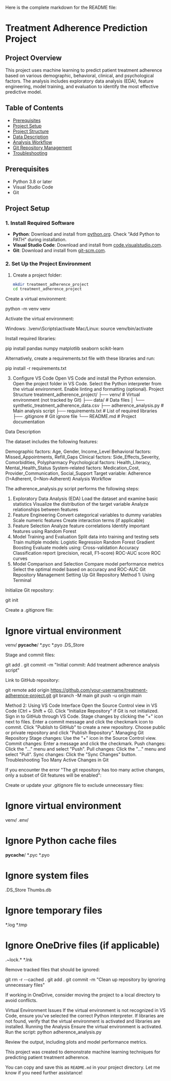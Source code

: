 Here is the complete markdown for the README file:

# Treatment Adherence Prediction Project

## Project Overview
This project uses machine learning to predict patient treatment adherence based on various demographic, behavioral, clinical, and psychological factors. The analysis includes exploratory data analysis (EDA), feature engineering, model training, and evaluation to identify the most effective predictive model.

## Table of Contents
- [Prerequisites](#prerequisites)
- [Project Setup](#project-setup)
- [Project Structure](#project-structure)
- [Data Description](#data-description)
- [Analysis Workflow](#analysis-workflow)
- [Git Repository Management](#git-repository-management)
- [Troubleshooting](#troubleshooting)

## Prerequisites
- Python 3.8 or later
- Visual Studio Code
- Git

## Project Setup

### 1. Install Required Software
- **Python**: Download and install from [python.org](https://www.python.org/). Check "Add Python to PATH" during installation.
- **Visual Studio Code**: Download and install from [code.visualstudio.com](https://code.visualstudio.com/).
- **Git**: Download and install from [git-scm.com](https://git-scm.com/).

### 2. Set Up the Project Environment
1. Create a project folder:
   ```bash
   mkdir treatment_adherence_project
   cd treatment_adherence_project


Create a virtual environment:

python -m venv venv


Activate the virtual environment:

Windows: .\venv\Scripts\activate
Mac/Linux: source venv/bin/activate

Install required libraries:

pip install pandas numpy matplotlib seaborn scikit-learn


Alternatively, create a requirements.txt file with these libraries and run:

pip install -r requirements.txt

3. Configure VS Code
Open VS Code and install the Python extension.
Open the project folder in VS Code.
Select the Python interpreter from the virtual environment.
Enable linting and formatting (optional).
Project Structure
treatment_adherence_project/
├── venv/                      # Virtual environment (not tracked by Git)
├── data/                      # Data files
│   └── synthetic_treatment_adherence_data.csv
├── adherence_analysis.py      # Main analysis script
├── requirements.txt           # List of required libraries
├── .gitignore                 # Git ignore file
└── README.md                  # Project documentation

Data Description

The dataset includes the following features:

Demographic factors: Age, Gender, Income_Level
Behavioral factors: Missed_Appointments, Refill_Gaps
Clinical factors: Side_Effects_Severity, Comorbidities, Polypharmacy
Psychological factors: Health_Literacy, Mental_Health_Status
System-related factors: Medication_Cost, Provider_Communication, Social_Support
Target variable: Adherence (1=Adherent, 0=Non-Adherent)
Analysis Workflow

The adherence_analysis.py script performs the following steps:

1. Exploratory Data Analysis (EDA)
Load the dataset and examine basic statistics
Visualize the distribution of the target variable
Analyze relationships between features
2. Feature Engineering
Convert categorical variables to dummy variables
Scale numeric features
Create interaction terms (if applicable)
3. Feature Selection
Analyze feature correlations
Identify important features using Random Forest
4. Model Training and Evaluation
Split data into training and testing sets
Train multiple models:
Logistic Regression
Random Forest
Gradient Boosting
Evaluate models using:
Cross-validation
Accuracy
Classification report (precision, recall, F1-score)
ROC-AUC score
ROC curves
5. Model Comparison and Selection
Compare model performance metrics
Select the optimal model based on accuracy and ROC-AUC
Git Repository Management
Setting Up Git Repository
Method 1: Using Terminal

Initialize Git repository:

git init


Create a .gitignore file:

# Ignore virtual environment
venv/
__pycache__/
*.pyc
*.pyo
.DS_Store


Stage and commit files:

git add .
git commit -m "Initial commit: Add treatment adherence analysis script"


Link to GitHub repository:

git remote add origin https://github.com/your-username/treatment-adherence-project.git
git branch -M main
git push -u origin main

Method 2: Using VS Code Interface
Open the Source Control view in VS Code (Ctrl + Shift + G).
Click "Initialize Repository" if Git is not initialized.
Sign in to GitHub through VS Code.
Stage changes by clicking the "+" icon next to files.
Enter a commit message and click the checkmark icon to commit.
Click "Publish to GitHub" to create a new repository.
Choose public or private repository and click "Publish Repository".
Managing Git Repository
Stage changes: Use the "+" icon in the Source Control view.
Commit changes: Enter a message and click the checkmark.
Push changes: Click the "..." menu and select "Push".
Pull changes: Click the "..." menu and select "Pull".
Sync changes: Click the "Sync Changes" button.
Troubleshooting
Too Many Active Changes in Git

If you encounter the error "The git repository has too many active changes, only a subset of Git features will be enabled":

Create or update your .gitignore file to exclude unnecessary files:

# Ignore virtual environment
venv/
.env/

# Ignore Python cache files
__pycache__/
*.pyc
*.pyo

# Ignore system files
.DS_Store
Thumbs.db

# Ignore temporary files
*.log
*.tmp

# Ignore OneDrive files (if applicable)
.~lock.*
*.lnk


Remove tracked files that should be ignored:

git rm -r --cached .
git add .
git commit -m "Clean up repository by ignoring unnecessary files"


If working in OneDrive, consider moving the project to a local directory to avoid conflicts.

Virtual Environment Issues
If the virtual environment is not recognized in VS Code, ensure you've selected the correct Python interpreter.
If libraries are not found, verify that the virtual environment is activated and libraries are installed.
Running the Analysis
Ensure the virtual environment is activated.
Run the script:
python adherence_analysis.py

Review the output, including plots and model performance metrics.

This project was created to demonstrate machine learning techniques for predicting patient treatment adherence.


You can copy and save this as `README.md` in your project directory. Let me know if you need further assistance!

